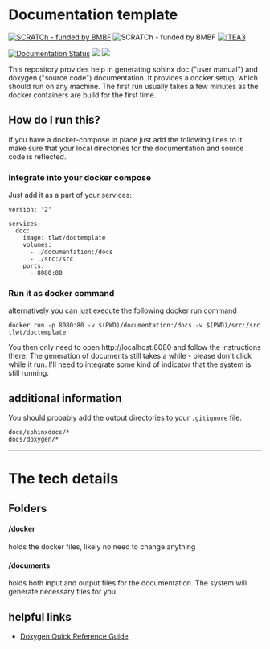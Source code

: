 # Documentation template

[![SCRATCh - funded by BMBF](https://img.shields.io/badge/part%20of-SCRATCh-yellow)](scratch-itea3.eu/)
![SCRATCh - funded by BMBF](https://img.shields.io/badge/funded%20by-BMBF-blue)
[![ITEA3](https://img.shields.io/badge/supported%20by-ITEA3-orange)](https://www.itea3.org)

[![Documentation Status](https://readthedocs.org/projects/projectdoctemplate/badge/?version=latest)](https://projectdoctemplate.readthedocs.io/en/latest/?badge=latest)
![](https://img.shields.io/docker/image-size/tlwt/doctemplate)
![](https://img.shields.io/github/repo-size/tlwt/doctemplate)

This repository provides help in generating sphinx doc ("user manual") and doxygen ("source code") documentation. It provides a docker setup, which should run on any machine. The first run usually takes a few minutes as the docker containers are build for the first time.

## How do I run this?

If you have a docker-compose in place just add the following lines to it:
make sure that your local directories for the documentation and source code is reflected.

### Integrate into your docker compose

Just add it as a part of your services:

```
version: '2'

services:
  doc:
    image: tlwt/doctemplate
    volumes:
      - ./documentation:/docs
      - ./src:/src
    ports:
      - 8080:80
```

### Run it as docker command

alternatively you can just execute the following docker run command

```
docker run -p 8080:80 -v $(PWD)/documentation:/docs -v $(PWD)/src:/src tlwt/doctemplate
```

You then only need to open http://localhost:8080 and follow the instructions there.
The generation of documents still takes a while - please don't click while it run. I'll need to integrate some kind of indicator that the system is still running.



## additional information

You should probably add the output directories to your `.gitignore` file.

```
docs/sphinxdocs/*
docs/doxygen/*
```


-----
# The tech details

## Folders
#### /docker
holds the docker files, likely no need to change anything

#### /documents
holds both input and output files for the documentation. The system will generate necessary files for you.


## helpful links
* [Doxygen Quick Reference Guide](https://docutils.sourceforge.io/docs/user/rst/quickref.html#external-hyperlink-targets)
